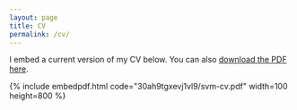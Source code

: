 ```yaml
---
layout: page
title: CV
permalink: /cv/
---
```


I embed a current version of my CV below. You can also [download the PDF here](https://drive.google.com/file/d/1SFRXn6RSpieBYBjYQTn8_8KlQfpn68kp/view).

{% include embedpdf.html code="30ah9tgxevj1vl9/svm-cv.pdf" width=100 height=800 %}


